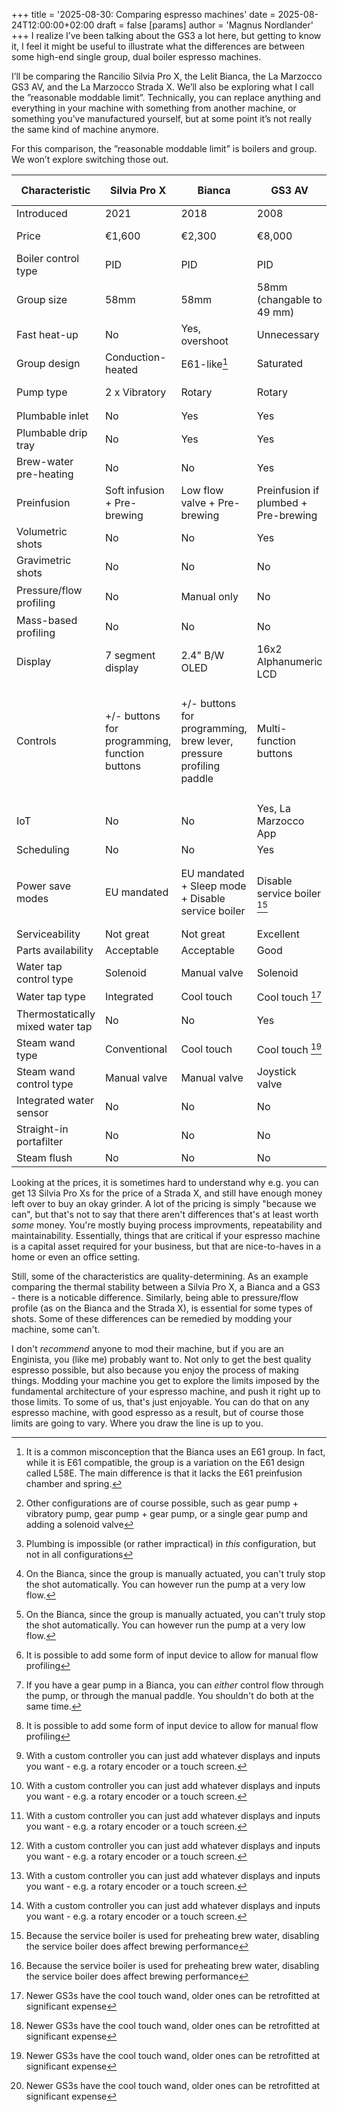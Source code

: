 +++
title = '2025-08-30: Comparing espresso machines'
date = 2025-08-24T12:00:00+02:00
draft = false
[params]
  author = 'Magnus Nordlander'
+++
I realize I’ve been talking about the GS3 a lot here, but getting to know it, I feel it might be useful to illustrate what the differences are between some high-end single group, dual boiler espresso machines. 

I’ll be comparing the Rancilio Silvia Pro X, the Lelit Bianca, the La Marzocco GS3 AV, and the La Marzocco Strada X. We’ll also be exploring what I call the ”reasonable moddable limit”. Technically, you can replace anything and everything in your machine with something from another machine, or something you’ve manufactured yourself, but at some point it’s not really the same kind of machine anymore. 

For this comparison, the ”reasonable moddable limit” is boilers and group. We won’t explore switching those out.

| Characteristic | Silvia Pro X | Bianca | GS3 AV | Strada X | Variegated SPX | Variegated Bianca | Variegated GS3 |
|----------------|--------------|--------|--------|----------|----------------|-------------------|----------------|
| Introduced | 2021 | 2018 | 2008 | 2023 | - | - | - |
| Price | €1,600 | €2,300 | €8,000 | €22,000 | + ~€200 + Your time | + ~€500 + Your time | + ~€500 + Your time |
| Boiler control type | PID | PID | PID | PID | PID | PID | PID |
| Group size | 58mm | 58mm | 58mm (changable to 49 mm) | 58mm | 58mm | 58mm | 58mm (changable to 49 mm) | 
| Fast heat-up | No | Yes, overshoot | Unnecessary | Unnecessary | Yes, overshoot | Yes, overshoot | Unnecessary |
| Group design | Conduction-heated | E61-like[^l58e] | Saturated | Saturated | Semi-saturated | E61-like | Saturated |
| Pump type | 2 x Vibratory | Rotary | Rotary | Gear pump + Rotary pump | 2x Vibratory [^1] | Gear pump | Gear pump |
| Plumbable inlet | No | Yes | Yes | Required | No [^2] | Yes | Yes |
| Plumbable drip tray | No | Yes | Yes | Yes | No | Yes | Yes |
| Brew-water pre-heating | No | No | Yes | Yes | No | No | Yes |
| Preinfusion | Soft infusion + Pre-brewing | Low flow valve + Pre-brewing | Preinfusion if plumbed + Pre-brewing | Backpressure sensing pre-infusion | Backpressure sensing pre-infusion | Backpressure sensing pre-infusion | Backpressure sensing pre-infusion |
| Volumetric shots | No | No | Yes | Yes | Yes | Yes[^3] | Yes |
| Gravimetric shots | No | No | No | Yes | Yes | Yes[^3] | Yes |
| Pressure/flow profiling | No | Manual only | No | Manual + Automatic | Automatic [^4] | Manual / Automatic [^5] | Automatic [^4] |
| Mass-based profiling | No | No | No | Yes | Yes | Yes | Yes |
| Display | 7 segment display | 2.4" B/W OLED | 16x2 Alphanumeric LCD | ~6" TFT | 7 segment + external[^6] | 2.4" TFT + external[^6] | 2.8" TFT + external[^6] |
| Controls | +/- buttons for programming, function buttons | +/- buttons for programming, brew lever, pressure profiling paddle | Multi-function buttons | Rotary encoder + Electronic Paddle | +/- buttons for programming, function buttons, additional inputs[^6] | +/- buttons for programming, brew lever, pressure profiling paddle, additional inputs[^6] | Multi-function buttons, additional inputs[^6] |
| IoT | No | No | Yes, La Marzocco App | Yes, La Marzocco App | Yes, open source | Yes, open source | Yes, open source |
| Scheduling | No | No | Yes | Yes | Yes | Yes | Yes |
| Power save modes | EU mandated | EU mandated + Sleep mode + Disable service boiler | Disable service boiler [^7] | ? | Sleep mode + Disable service boiler + Disable brew boiler | Sleep mode + Disable service boiler + Disable brew boiler | Sleep mode + Disable service boiler [^7] + Disable brew boiler |
| Serviceability | Not great | Not great | Excellent | Excellent | Not great | Not great | Excellent |
| Parts availability | Acceptable | Acceptable | Good | Good | Acceptable | Acceptable | Good |
| Water tap control type | Solenoid | Manual valve | Solenoid | Solenoid | Solenoid | Manual valve | Solenoid |
| Water tap type | Integrated | Cool touch | Cool touch [^8] | Cool touch | Integrated | Cool touch | Cool touch [^8] |
| Thermostatically mixed water tap | No | No | Yes | Yes | No | No | Yes |
| Steam wand type | Conventional | Cool touch | Cool touch [^8] | Cool touch | Conventional | Cool touch | Cool touch [^8] |
| Steam wand control type | Manual valve | Manual valve | Joystick valve | Proportional solenoid | Manual valve | Manual valve | Joystick valve |
| Integrated water sensor | No | No | No | Yes | No | No | No |
| Straight-in portafilter | No | No | No | Yes | No | No | No |
| Steam flush | No | No | No | Yes | No | No | No |

Looking at the prices, it is sometimes hard to understand why e.g. you can get 13 Silvia Pro Xs for the price of a Strada X, and still have enough money left over to buy an okay grinder. A lot of the pricing is simply "because we can", but that's not to say that there aren't differences that's at least worth *some* money. You're mostly buying process improvments, repeatability and maintainability. Essentially, things that are critical if your espresso machine is a capital asset required for your business, but that are nice-to-haves in a home or even an office setting.

Still, some of the characteristics are quality-determining. As an example comparing the thermal stability between a Silvia Pro X, a Bianca and a GS3 - there is a noticable difference. Similarly, being able to pressure/flow profile (as on the Bianca and the Strada X), is essential for some types of shots. Some of these differences can be remedied by modding your machine, some can't.

I don't *recommend* anyone to mod their machine, but if you are an Enginista, you (like me) probably want to. Not only to get the best quality espresso possible, but also because you enjoy the process of making things. Modding your machine you get to explore the limits imposed by the fundamental architecture of your espresso machine, and push it right up to those limits. To some of us, that's just enjoyable. You can do that on any espresso machine, with good espresso as a result, but of course those limits are going to vary. Where you draw the line is up to you.

[^l58e]: It is a common misconception that the Bianca uses an E61 group. In fact, while it is E61 compatible, the group is a variation on the E61 design called L58E. The main difference is that it lacks the E61 preinfusion chamber and spring.
[^1]: Other configurations are of course possible, such as gear pump + vibratory pump, gear pump + gear pump, or a single gear pump and adding a solenoid valve
[^2]: Plumbing is impossible (or rather impractical) in *this* configuration, but not in all configurations
[^3]: On the Bianca, since the group is manually actuated, you can't truly stop the shot automatically. You can however run the pump at a very low flow.
[^4]: It is possible to add some form of input device to allow for manual flow profiling 
[^5]: If you have a gear pump in a Bianca, you can *either* control flow through the pump, or through the manual paddle. You shouldn't do both at the same time.
[^6]: With a custom controller you can just add whatever displays and inputs you want - e.g. a rotary encoder or a touch screen.
[^7]: Because the service boiler is used for preheating brew water, disabling the service boiler does affect brewing performance
[^8]: Newer GS3s have the cool touch wand, older ones can be retrofitted at significant expense